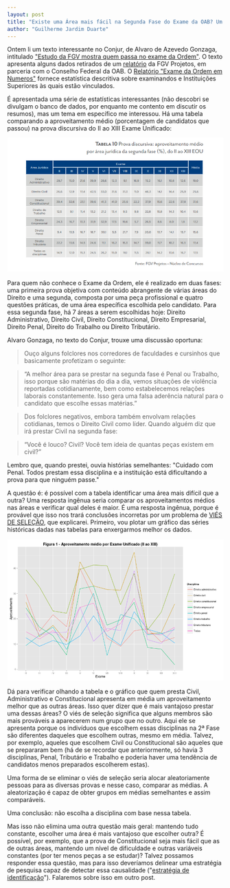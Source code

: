 ```yaml
---
layout: post
title: "Existe uma Área mais fácil na Segunda Fase do Exame da OAB? Um exemplo de viés de seleção"
author: "Guilherme Jardim Duarte"
---
```


Ontem li um texto interessante no Conjur, de Alvaro de Azevedo Gonzaga, intitulado ["Estudo da FGV mostra quem passa no exame da Ordem"](http://www.conjur.com.br/2015-jan-14/alvaro-gonzaga-estudo-fgv-mostra-quem-passa-exame-ordem?utm_source=dlvr.it&utm_medium=twitter). O texto apresenta alguns dados retirados de um [relatório](http://fgvprojetos.fgv.br/sites/fgvprojetos.fgv.br/files/relatorio_2_edicao_final.pdf) da FGV Projetos, em parceria com o Conselho Federal da OAB. O [Relatório "Exame da Ordem em Numeros"](http://fgvprojetos.fgv.br/sites/fgvprojetos.fgv.br/files/relatorio_2_edicao_final.pdf) fornece estatística descritiva sobre examinandos e Instituições Superiores às quais estão vinculados. 

É apresentada uma série de estatísticas interessantes (não descobri se divulgam o banco de dados, por enquanto me contento em discutir os resumos), mas um tema em específico me interessou. Há uma tabela comparando a aproveitamento médio (porcentagem de candidatos que passou) na prova discursiva do II ao XIII Exame Unificado:

![Tabela - Aproveitamento Média](/img/tabela_gv.png)

Para quem não conhece o Exame da Ordem, ele é realizado em duas fases: uma primeira prova objetiva com conteúdo abrangente de várias áreas do Direito e uma segunda, composta por uma peça profissional e quatro questões práticas, de uma área específica escolhida pelo candidato. Para essa segunda fase, há 7 áreas a serem escolhidas hoje: Direito Administrativo, Direito Civil, Direito Constitucional, Direito Empresarial, Direito Penal, Direito do Trabalho ou Direito Tributário.

Alvaro Gonzaga, no texto do Conjur, trouxe uma discussão oportuna:

> Ouço alguns folclores nos corredores de faculdades e cursinhos que basicamente profetizam o seguinte:

> “A melhor área para se prestar na segunda fase é Penal ou Trabalho, isso porque são matérias do dia a dia, vemos situações de violência reportadas cotidianamente, bem como estabelecemos relações laborais constantemente. Isso gera uma falsa aderência natural para o candidato que escolhe essas matérias.”

> Dos folclores negativos, embora também envolvam relações cotidianas, temos o Direito Civil como líder. Quando alguém diz que irá prestar Civil na segunda fase:

> “Você é louco? Civil? Você tem ideia de quantas peças existem em civil?”

Lembro que, quando prestei, ouvia histórias semelhantes: "Cuidado com Penal. Todos prestam essa disciplina e a instituição está dificultando a prova para que ninguém passe." 

A questão é: é possível com a tabela identificar uma área mais difícil que a outra? Uma resposta ingênua seria comparar os aproveitamentos médios nas áreas e verificar qual deles é maior. É uma resposta ingênua, porque é provável que isso nos trará conclusões incorretas por um problema de [VIÉS DE SELEÇÃO](http://en.wikipedia.org/wiki/Selection_bias), que explicarei.
Primeiro, vou plotar um gráfico das séries históricas dadas nas tabelas para enxergarmos melhor os dados.

![Figura 1 - Aproveitamento médio por Exame Unificado](/img/figura1_oab.png)

Dá para verificar olhando a tabela e o gráfico que quem presta Civil, Administrativo e Constitucional apresenta em média um aproveitamento melhor que as outras áreas. Isso quer dizer que é mais vantajoso prestar uma dessas áreas? O viés de seleção significa que alguns membros são mais prováveis a aparecerem num grupo que no outro. Aqui ele se apresenta porque os indivíduos que escolhem essas disciplinas na 2ª Fase são diferentes daqueles que escolhem outras, mesmo em média. Talvez, por exemplo, aqueles que escolhem Civil ou Constitucional são aqueles que se prepararam bem (há de se recordar que anteriormente, só havia 3 disciplinas, Penal, Tributário e Trabalho e poderia haver uma tendência de candidatos menos preparados escolherem estas).

Uma forma de se eliminar o viés de seleção seria alocar aleatoriamente pessoas para as diversas provas e nesse caso, comparar as médias. A aleatorização é capaz de obter grupos em médias semelhantes e assim comparáveis.

Uma conclusão: não escolha a disciplina com base nessa tabela.

Mas isso não elimina uma outra questão mais geral: mantendo tudo constante, escolher uma área é mais vantajoso  que escolher outra? É possível, por exemplo, que a prova de Constitucional seja mais fácil que as de outras áreas, mantendo um nível de dificuldade e outras variáveis constantes (por ter menos peças a se estudar)? Talvez possamos responder essa questão, mas para isso deveríamos delinear uma estratégia de pesquisa capaz de detectar essa causalidade ("[estratégia de identificação](http://home.cerge-ei.cz/jurajda/rms07b.pdf)"). Falaremos sobre isso em outro post.